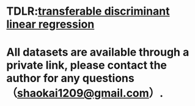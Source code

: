 # TDLR:[transferable discriminant linear regression](https://doi.org/10.1016/j.apacoust.2022.108919)

# All datasets are available through a private link, please contact the author for any questions （shaokai1209@gmail.com）.
